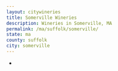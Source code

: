 ```yaml
---
layout: citywineries
title: Somerville Wineries
description: Wineries in Somerville, MA
permalink: /ma/suffolk/somerville/
state: ma
county: suffolk
city: somerville
---
```

-
